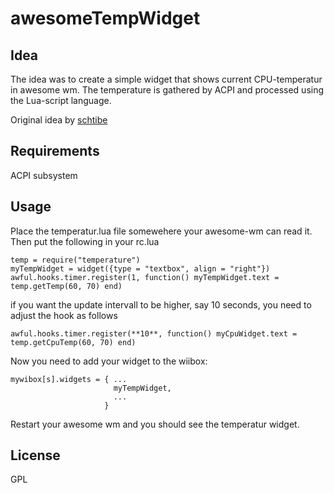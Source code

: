 awesomeTempWidget
=================

Idea
--------

The idea was to create a simple widget that shows current CPU-temperatur
in awesome wm. The temperature is gathered by ACPI and processed using the
Lua-script language.

Original idea by [schtibe](https://github.com/schtibe "")

Requirements
--------

ACPI subsystem

Usage
--------

Place the temperatur.lua file somewehere your awesome-wm can read it. Then put the following in your rc.lua

    temp = require("temperature")
    myTempWidget = widget({type = "textbox", align = "right"})
    awful.hooks.timer.register(1, function() myTempWidget.text = temp.getTemp(60, 70) end)

if you want the update intervall to be higher, say 10 seconds, you need to adjust the hook as follows

    awful.hooks.timer.register(**10**, function() myCpuWidget.text = temp.getCpuTemp(60, 70) end)

Now you need to add your widget to the wiibox:

    mywibox[s].widgets = { ...
                           myTempWidget,
                           ...
                         }

Restart your awesome wm and you should see the temperatur widget.

License
--------
GPL
